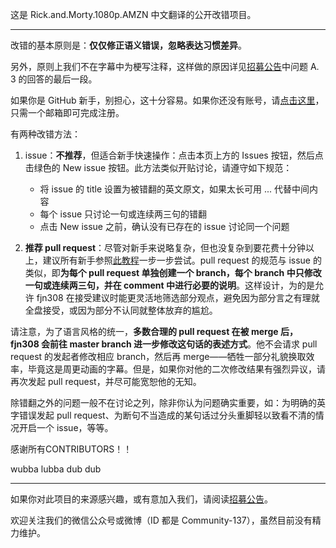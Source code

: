 这是 Rick.and.Morty.1080p.AMZN 中文翻译的公开改错项目。

---

改错的基本原则是：**仅仅修正语义错误，忽略表达习惯差异**。

另外，原则上我们不在字幕中为梗写注释，这样做的原因详见[招募公告](https://github.com/fjn308/rm-chs-amzn/releases/latest/download/post.pdf)中问题 A. 3 的回答的最后一段。

如果你是 GitHub 新手，别担心，这十分容易。如果你还没有账号，请[点击这里](https://github.com/join)，只需一个邮箱即可完成注册。

有两种改错方法：

1. issue：**不推荐**，但适合新手快速操作：点击本页上方的 Issues 按钮，然后点击绿色的 New issue 按钮。此方法类似开贴讨论，请遵守如下规范：

    - 将 issue 的 title 设置为被错翻的英文原文，如果太长可用 ... 代替中间内容
    - 每个 issue 只讨论一句或连续两三句的错翻
    - 点击 New issue 之前，确认没有已存在的 issue 讨论同一个问题
  
2. **推荐 pull request**：尽管对新手来说略复杂，但也没复杂到要花费十分钟以上，建议所有新手参照[此教程](https://github.com/fjn308/rm-chs-amzn/releases/latest/download/guide.pdf)一步一步尝试。pull request 的规范与 issue 的类似，即**为每个 pull request 单独创建一个 branch，每个 branch 中只修改一句或连续两三句，并在 comment 中进行必要的说明**。这样设计，为的是允许 fjn308 在接受建议时能更灵活地筛选部分观点，避免因为部分言之有理就全盘接受，或因为部分不认同就整体放弃的尴尬。

请注意，为了语言风格的统一，**多数合理的 pull request 在被 merge 后，fjn308 会前往 master branch 进一步修改这句话的表述方式**。他不会请求 pull request 的发起者修改相应 branch，然后再 merge——牺牲一部分礼貌换取效率，毕竟这是周更动画的字幕。但是，如果你对他的二次修改结果有强烈异议，请再次发起 pull request，并尽可能宽恕他的无知。

除错翻之外的问题一般不在讨论之列，除非你认为问题确实重要，如：为明确的英字错误发起 pull request、为断句不当造成的某句话过分头重脚轻以致看不清的情况开启一个 issue，等等。

感谢所有CONTRIBUTORS！！

wubba lubba dub dub

---

如果你对此项目的来源感兴趣，或有意加入我们，请阅读[招募公告](https://github.com/fjn308/rm-chs-amzn/releases/latest/download/post.pdf)。

欢迎关注我们的微信公众号或微博（ID 都是 Community-137），虽然目前没有精力维护。

